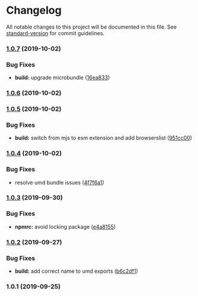 # Changelog

All notable changes to this project will be documented in this file. See [standard-version](https://github.com/conventional-changelog/standard-version) for commit guidelines.

### [1.0.7](https://github.com/mihar-22/preact-hooks-event/compare/v1.0.6...v1.0.7) (2019-10-02)


### Bug Fixes

* **build:** upgrade microbundle ([16ea833](https://github.com/mihar-22/preact-hooks-event/commit/16ea833))

### [1.0.6](https://github.com/mihar-22/preact-hooks-event/compare/v1.0.5...v1.0.6) (2019-10-02)

### [1.0.5](https://github.com/mihar-22/preact-hooks-event/compare/v1.0.4...v1.0.5) (2019-10-02)


### Bug Fixes

* **build:** switch from mjs to esm extension and add browserslist ([951cc00](https://github.com/mihar-22/preact-hooks-event/commit/951cc00))

### [1.0.4](https://github.com/mihar-22/preact-hooks-event/compare/v1.0.3...v1.0.4) (2019-10-02)


### Bug Fixes

* resolve umd bundle issues ([4f7f6a1](https://github.com/mihar-22/preact-hooks-event/commit/4f7f6a1))

### [1.0.3](https://github.com/mihar-22/preact-hooks-event/compare/v1.0.2...v1.0.3) (2019-09-30)


### Bug Fixes

* **npmrc:** avoid locking package ([e4a8155](https://github.com/mihar-22/preact-hooks-event/commit/e4a8155))

### [1.0.2](https://github.com/mihar-22/preact-hooks-event/compare/v1.0.1...v1.0.2) (2019-09-27)


### Bug Fixes

* **build:** add correct name to umd exports ([b6c2df1](https://github.com/mihar-22/preact-hooks-event/commit/b6c2df1))

### 1.0.1 (2019-09-25)
